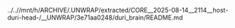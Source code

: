 ../..//mnt/h/ARCHIVE/.UNWRAP/extracted/CORE__2025-08-14__2114__host-duri-head-/__UNWRAP/3e71aa0248/duri_brain/README.md
